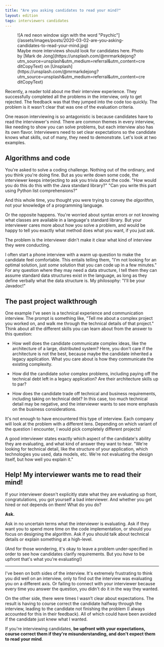 ```yaml
---
title: "Are you asking candidates to read your mind?"
layout: edition
tags: interviewers candidates
---
```


<figure id="cover-img" markdown="1">
![A red neon window sign with the word "Psychic"](/assets/images/posts/2020-03-02-are-you-asking-candidates-to-read-your-mind.jpg)
<figcaption markdown="1">Maybe more interviews should look for candidates here. Photo by [Mark de Jong](https://unsplash.com/@mrmarkdejong?utm_source=unsplash&utm_medium=referral&utm_content=creditCopyText) on [Unsplash](https://unsplash.com/@mrmarkdejong?utm_source=unsplash&utm_medium=referral&utm_content=creditCopyText)
</figcaption>
</figure>

Recently, a reader told about me their interview experience. They successfully completed all the problems in the interview, only to get rejected. The feedback was that they jumped into the code too quickly. The problem is it wasn't clear that was one of the evaluation criteria.

One reason interviewing is so antagonistic is because candidates have to read the interviewer's mind. There are common themes in every interview, like needing to show you can solve problems, but each interview also has its own flavor. Interviewers need to set clear expectations so the candidate knows what skills, out of many, they need to demonstrate. Let's look at two examples.

## Algorithms and code

You're asked to solve a coding challenge. Nothing out of the ordinary, and you think you're doing fine. But as you write down some code, the interviewer keeps interjecting to ask you trivia about the code. "How would you do this do this with the Java standard library?" "Can you write this part using Python list comprehensions?"

And this whole time, you thought you were trying to convey the _algorithm_, not your knowledge of a programming language.

Or the opposite happens. You're worried about syntax errors or not knowing what classes are available in a language's standard library. But your interviewer cares more about how you solve a problem, and would be happy to tell you exactly what method does what you want, if you just ask.

The problem is the interviewer didn't make it clear what kind of interview they were conducting.

I often start a phone interview with a warm up question to make the candidate feel comfortable. This entails telling them, "I'm not looking for an optimal solution, just _some_ solution that you can code up in a few minutes." For any question where they may need a data structure, I tell them they can assume standard data structures exist in the language, as long as they define verbally what the data structure is. My philosophy: "I'll be your Javadoc!"

## The past project walkthrough

One example I've seen is a technical experience and communication interview. The prompt is something like, "Tell me about a complex project you worked on, and walk me through the technical details of that project." Think about all the different skills you can learn about from the answer to this question:

- How well does the candidate communicate complex ideas, like the architecture of a large, distributed system? Here, you don't care if the architecture is not the best, because maybe the candidate inherited a legacy application. What you care about is how they communicate the existing complexity.

- How did the candidate _solve_ complex problems, including paying off the technical debt left in a legacy application? Are their architecture skills up to par?

- How does the candidate trade off technical and business requirements, including taking on technical debt? In this case, too much technical detail may be negative, and the interviewer wants to see more emphasis on the business considerations.

It's not enough to have encountered this type of interview. Each company will look at the problem with a different lens. Depending on which variant of the question I encounter, I would pick completely different projects!

A good interviewer states exactly which aspect of the candidate's ability they are evaluating, and what kind of answer they want to hear. "We're looking for technical detail, like the structure of your application, which technologies you used, data models, etc. We're not evaluating the design itself, but how well you explain it."

## Help! My interviewer wants me to read their mind!

If your interviewer doesn't explicitly state what they are evaluating up front, congratulations, you got yourself a bad interviewer. And whether you get hired or not depends on them! What do you do?

**Ask.**

Ask in no uncertain terms what the interviewer is evaluating. Ask if they want you to spend more time on the code implementation, or should you focus on designing the algorithm. Ask if you should talk about technical details or explain something at a high-level.

(And for those wondering, it's okay to leave a problem under-specified in order to see how candidates clarify requirements. But you _have_ to be upfront that's what you're evaluating!)

----

I've been on both sides of the interview. It's extremely frustrating to think you did well on an interview, only to find out the interview was evaluating you on a different axis. Or failing to connect with your interviewer because every time you answer the question, you didn't do it in the way they wanted.

On the other side, there were times I wasn’t clear about expectations. The result is having to course correct the candidate halfway through the interview, leading to the candidate not finishing the problem (I always accounted for this in their feedback). All of which could have been avoided if the candidate just knew what I wanted.

If you're interviewing candidates, **be upfront with your expectations, course correct them if they're misunderstanding, and don't expect them to read your mind**.
